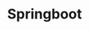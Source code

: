 ---
layout: list 
title: Springboot
slug: springboot
sidebar: true
order: 3
description: >
   Algorithm study / Problem solutions
---